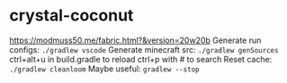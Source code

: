 # crystal-coconut

<https://modmuss50.me/fabric.html?&version=20w20b>
Generate run configs: `./gradlew vscode`
Generate minecraft src: `./gradlew genSources`
    ctrl+alt+u in build.gradle to reload
    ctrl+p with # to search
Reset cache: `./gradlew cleanloom`
Maybe useful: `gradlew --stop`
